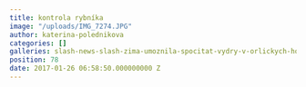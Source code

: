 ```yaml
---
title: kontrola rybníka
image: "/uploads/IMG_7274.JPG"
author: katerina-polednikova
categories: []
galleries: slash-news-slash-zima-umoznila-spocitat-vydry-v-orlickych-horach
position: 78
date: 2017-01-26 06:58:50.000000000 Z
---
```

